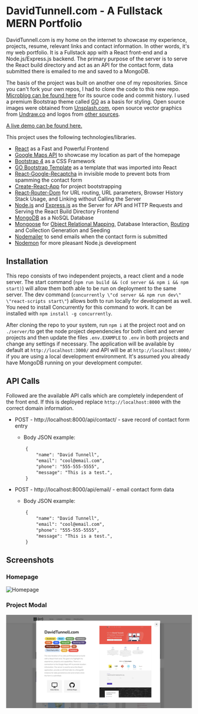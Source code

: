 # DavidTunnell.com - A Fullstack MERN Portfolio

DavidTunnell.com is my home on the internet to showcase my experience, projects, resume, relevant links and contact information. In other words, it's my web portfolio. It is a Fullstack app with a React front-end and a Node.js/Express.js backend. The primary purpose of the server is to serve the React build directory and act as an API for the contact form, data submitted there is emailed to me and saved to a MongoDB.

The basis of the project was built on another one of my repositories. Since you can't fork your own repos, I had to clone the code to this new repo. [Microblog can be found here](https://github.com/DavidTunnell/microblog-react-router-mongodb-mongoose-node-express) for its source code and commit history. I used a premium Bootstrap theme called [GO](https://themes.getbootstrap.com/product/go-multipurpose-landing-page-template/) as a basis for styling. Open source images were obtained from [Unsplash.com](https://unsplash.com/), open source vector graphics from [Undraw.co](https://undraw.co/) and logos from [other sources](https://svgporn.com/).

[A live demo can be found here.](http://david-tunnell-dot-com.herokuapp.com/)

This project uses the following technologies/libraries.

-   [React](https://reactjs.org/) as a Fast and Powerful Frontend
-   [Google Maps API](https://developers.google.com/maps/documentation/javascript/overview) to showcase my location as part of the homepage
-   [Bootstrap 4](https://getbootstrap.com/docs/4.0/getting-started/introduction/) as a CSS Framework
-   [GO Bootstrap Template](https://themes.getbootstrap.com/product/go-multipurpose-landing-page-template/) as a template that was imported into React
-   [React-Google-Recaptcha](https://www.npmjs.com/package/react-google-recaptcha) in invisible mode to prevent bots from spamming the contact form
-   [Create-React-App](https://github.com/facebook/create-react-app) for project bootstrapping
-   [React-Router-Dom](https://www.npmjs.com/package/react-router-dom) for URL routing, URL parameters, Browser History Stack Usage, and Linking without Calling the Server
-   [Node.js](https://nodejs.org/en/) and [Express.js](https://expressjs.com/) as the Server for API and HTTP Requests and Serving the React Build Directory Frontend
-   [MongoDB](https://www.mongodb.com/) as a NoSQL Database
-   [Mongoose](https://mongoosejs.com/) for [Object Relational Mapping](https://en.wikipedia.org/wiki/Object%E2%80%93relational_mapping), Database Interaction, [Routing](https://expressjs.com/en/guide/routing.html) and Collection Generation and Seeding
-   [Nodemailer](https://nodemailer.com/about/) to send emails when the contact form is submitted
-   [Nodemon](https://nodemon.io/) for more pleasant Node.js development

## Installation

This repo consists of two independent projects, a react client and a node server. The start command (`npm run build && (cd server && npm i && npm start)`) will allow them both able to be run on deployment to the same server. The dev command (`concurrently \"cd server && npm run dev\" \"react-scripts start\"`) allows both to run locally for development as well. You need to install Concurrently for this command to work. It can be installed with `npm install -g concurrently`.

After cloning the repo to your system, run `npm i` at the project root and on `./server/`to get the node project dependencies for both client and server projects and then update the files `.env.EXAMPLE` to `.env` in both projects and change any settings if necessary. The application will be available by default at `http://localhost:3000/` and API will be at `http://localhost:8000/` if you are using a local development environment. It's assumed you already have MongoDB running on your development computer.

## API Calls

Followed are the available API calls which are completely independent of the front end. If this is deployed replace `http://localhost:8000` with the correct domain information.

-   POST - http://localhost:8000/api/contact/ - save record of contact form entry

    -   Body JSON example:

    ```
        {
            "name": "David Tunnell",
            "email": "cool@email.com",
            "phone": "555-555-5555",
            "message": "This is a test.",
        }
    ```

-   POST - http://localhost:8000/api/email/ - email contact form data

    -   Body JSON example:

    ```
        {
            "name": "David Tunnell",
            "email": "cool@email.com",
            "phone": "555-555-5555",
            "message": "This is a test.",
        }
    ```

## Screenshots

### Homepage

![Homepage](./assets/homepage-screenshot.png)

### Project Modal

![Project Modal](./assets/project-modal-screenshot.png)
